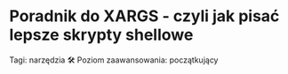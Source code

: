 # Poradnik do XARGS - czyli jak pisać lepsze skrypty shellowe

Tagi: narzędzia 🛠
Poziom zaawansowania: początkujący